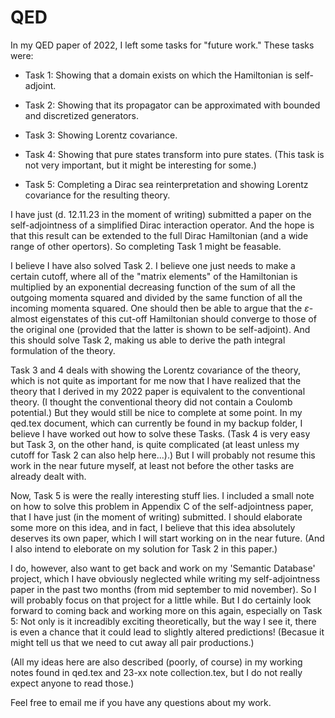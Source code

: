 # QED

In my QED paper of 2022, I left some tasks for "future work." These tasks were:

* Task 1: Showing that a domain exists on which the Hamiltonian is self-adjoint.

* Task 2: Showing that its propagator can be approximated with bounded and discretized generators.

* Task 3: Showing Lorentz covariance.

* Task 4: Showing that pure states transform into pure states. (This task is not very important, but it might be interesting for some.)

* Task 5: Completing a Dirac sea reinterpretation and showing Lorentz covariance for the resulting theory.

I have just (d. 12.11.23 in the moment of writing) submitted a paper on the self-adjointness of a simplified Dirac interaction operator.
And the hope is that this result can be extended to the full Dirac Hamiltonian (and a wide range of other opertors).
So completing Task 1 might be feasable.

I believe I have also solved Task 2. I believe one just needs to make a certain cutoff, where all of the "matrix elements" of the Hamiltonian
is multiplied by an exponential decreasing function of the sum of all the outgoing momenta squared
and divided by the same function of all the incoming momenta squared.
One should then be able to argue that the $\varepsilon$-almost eigenstates of this cut-off Hamiltonian should converge to those of the original one
(provided that the latter is shown to be self-adjoint). And this should solve Task 2, making us able to derive the path integral formulation of the theory.

Task 3 and 4 deals with showing the Lorentz covariance of the theory, which is not quite as important for me now that I have realized
that the theory that I derived in my 2022 paper is equivalent to the conventional theory. (I thought the conventional theory did not contain a Coulomb potential.)
But they would still be nice to complete at some point. In my qed.tex document, which can currently be found in my backup folder, I believe I have worked out how to
solve these Tasks. (Task 4 is very easy but Task 3, on the other hand, is quite complicated (at least unless my cutoff for Task 2 can also help here...).)
But I will probably not resume this work in the near future myself, at least not before the other tasks are already dealt with.

Now, Task 5 is were the really interesting stuff lies. I included a small note on how to solve this problem in Appendix C of the self-adjointness paper,
that I have just (in the moment of writing) submitted. I should elaborate some more on this idea, and in fact, I believe that this idea absolutely deserves its
own paper, which I will start working on in the near future. (And I also intend to eleborate on my solution for Task 2 in this paper.)

I do, however, also want to get back and work on my 'Semantic Database' project, which I have obviously neglected while writing my self-adjointness paper
in the past two months (from mid september to mid november). So I will probably focus on that project for a little while.
But I do certainly look forward to coming back and working more on this again, especially on Task 5: Not only is it increadibly exciting theoretically, but the way I see it,
there is even a chance that it could lead to slightly altered predictions! (Becasue it might tell us that we need to cut away all pair productions.) 

(All my ideas here are also described (poorly, of course) in my working notes found in qed.tex and 23-xx note collection.tex, but I do not really expect anyone to read those.)

Feel free to email me if you have any questions about my work.
